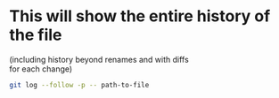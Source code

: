 # This will show the entire history of the file  

(including history beyond renames and with diffs  
for each change)  

```sh
git log --follow -p -- path-to-file
```
